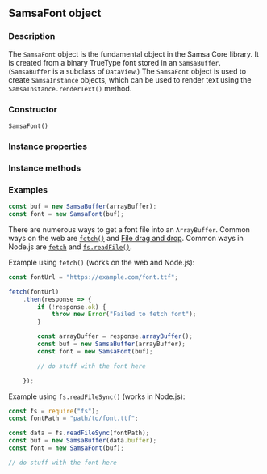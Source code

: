 ## SamsaFont object

### Description

The `SamsaFont` object is the fundamental object in the Samsa Core library. It is created from a binary TrueType font stored in an `SamsaBuffer`. (`SamsaBuffer` is a subclass of `DataView`.) The `SamsaFont` object is used to create `SamsaInstance` objects, which can be used to render text using the `SamsaInstance.renderText()` method.

### Constructor

`SamsaFont()`

### Instance properties

### Instance methods

### Examples

```javascript
const buf = new SamsaBuffer(arrayBuffer);
const font = new SamsaFont(buf);
```

There are numerous ways to get a font file into an `ArrayBuffer`. Common ways on the web are [`fetch()`](https://developer.mozilla.org/en-US/docs/Web/API/Window/fetch) and [File drag and drop](https://developer.mozilla.org/en-US/docs/Web/API/HTML_Drag_and_Drop_API/File_drag_and_drop). Common ways in Node.js are [`fetch`](https://nodejs.org/api/globals.html#fetch) and [`fs.readFile()`](https://nodejs.org/api/fs.html#fsreadfilepath-options-callback).

Example using `fetch()` (works on the web and Node.js):

```javascript
const fontUrl = "https://example.com/font.ttf";

fetch(fontUrl)
	.then(response => {
		if (!response.ok) {
			throw new Error("Failed to fetch font");
		}

		const arrayBuffer = response.arrayBuffer();
		const buf = new SamsaBuffer(arrayBuffer);
		const font = new SamsaFont(buf);

		// do stuff with the font here

    });
```

Example using `fs.readFileSync()` (works in Node.js):

```javascript
const fs = require("fs");
const fontPath = "path/to/font.ttf";

const data = fs.readFileSync(fontPath);
const buf = new SamsaBuffer(data.buffer);
const font = new SamsaFont(buf);

// do stuff with the font here
```